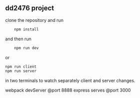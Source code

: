 ## dd2476 project

clone the repository and run

```bash
    npm install
```

and then run

```bash
    npm run dev
```

or

```bash
npm run client
npm run server
```

in two terminals to watch separately client and server changes.

webpack devServer @port 8888
express serves @port 3000
